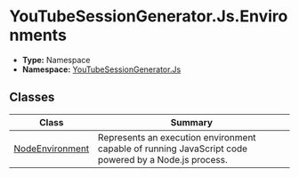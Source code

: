 ﻿---
dir:
  text: Environments
  link: true
---



# YouTubeSessionGenerator\.Js\.Environments
- **Type:** Namespace
- **Namespace:** [YouTubeSessionGenerator.Js](/YouTubeSessionGenerator/reference/YouTubeSessionGenerator/Js/)


## Classes
| Class | Summary |
| ----- | ------- |
| [NodeEnvironment](/YouTubeSessionGenerator/reference/YouTubeSessionGenerator/Js/Environments/NodeEnvironment.html) | Represents an execution environment capable of running JavaScript code powered by a Node.js process. |

